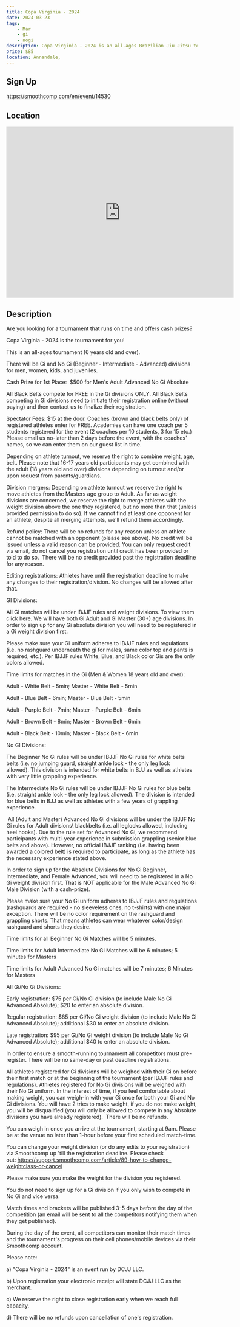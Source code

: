 ```yaml
---
title: Copa Virginia - 2024
date: 2024-03-23
tags:
    - Mar
    - gi 
    - nogi 
description: Copa Virginia - 2024 is an all-ages Brazilian Jiu Jitsu tournament that also offers a cash-prize for its Advanced No Gi Absolute Division [Sat
price: $85
location: Annandale,
---
```

## Sign Up
https://smoothcomp.com/en/event/14530

## Location
<iframe src="https://www.google.com/maps/embed?pb=!1m18!1m12!1m3!1d12345.6789!2d-77.2365796!3d38.8331465!2m3!1f0!2f0!3f0!3m2!1i1024!2i768!4f13.1!3m3!1m2!1s0x0%3A0x0!2z38.8331465!5e0!3m2!1sen!2sus!4v1234567890" width="600" height="450" style="border:0;" allowfullscreen="" loading="lazy"></iframe>

## Description
Are you looking for a tournament that runs on time and offers cash prizes?


Copa Virginia - 2024 is the tournament for you!


This is an all-ages tournament (6 years old and over).


There will be Gi and No Gi (Beginner - Intermediate - Advanced) divisions for men, women, kids, and juveniles.


Cash Prize for 1st Place:  $500 for Men's Adult Advanced No Gi Absolute 


All Black Belts compete for FREE in the Gi divisions ONLY. All Black Belts competing in Gi divisions need to initiate their registration online (without paying) and then contact us to finalize their registration.


Spectator Fees: $15 at the door. Coaches (brown and black belts only) of registered athletes enter for FREE. Academies can have one coach per 5 students registered for the event (2 coaches per 10 students, 3 for 15 etc.) Please email us no-later than 2 days before the event, with the coaches' names, so we can enter them on our guest list in time.


Depending on athlete turnout, we reserve the right to combine weight, age, belt. Please note that 16-17 years old participants may get combined with the adult (18 years old and over) divisions depending on turnout and/or upon request from parents/guardians.


Division mergers: Depending on athlete turnout we reserve the right to move athletes from the Masters age group to Adult. As far as weight divisions are concerned, we reserve the right to merge athletes with the weight division above the one they registered, but no more than that (unless provided permission to do so). If we cannot find at least one opponent for an athlete, despite all merging attempts, we'll refund them accordingly.


Refund policy: There will be no refunds for any reason unless an athlete cannot be matched with an opponent (please see above). No credit will be issued unless a valid reason can be provided. You can only request credit via email, do not cancel you registration until credit has been provided or told to do so.  There will be no credit provided past the registration deadline for any reason.


Editing registrations: Athletes have until the registration deadline to make any changes to their registration/division. No changes will be allowed after that.  


GI Divisions:


All Gi matches will be under IBJJF rules and weight divisions. To view them click here. We will have both Gi Adult and Gi Master (30+) age divisions. In order to sign up for any Gi absolute division you will need to be registered in a Gi weight division first.


Please make sure your Gi uniform adheres to IBJJF rules and regulations (i.e. no rashguard underneath the gi for males, same color top and pants is required, etc.). Per IBJJF rules White, Blue, and Black color Gis are the only colors allowed. 


Time limits for matches in the Gi (Men & Women 18 years old and over):


Adult - White Belt - 5min; Master - White Belt - 5min


Adult - Blue Belt - 6min; Master - Blue Belt - 5min


Adult - Purple Belt - 7min; Master - Purple Belt - 6min


Adult - Brown Belt - 8min; Master - Brown Belt - 6min


Adult - Black Belt - 10min; Master - Black Belt - 6min                       


No GI Divisions:


The
Beginner No Gi rules will be under IBJJF No Gi rules for white belts
belts (i.e. no jumping guard, straight ankle lock - the
only leg lock allowed). This division is intended for white belts in BJJ as well as athletes with very little grappling experience.


The Intermediate No Gi rules
will be under IBJJF No Gi rules for blue belts (i.e. straight ankle
lock - the only leg lock allowed). The division is intended for blue belts in BJJ as well as athletes with a
few years of grappling experience.


 All (Adult and Master) Advanced No Gi divisions will be under the IBJJF No Gi rules for Adult divisions\ blackbelts (i.e. all leglocks allowed, including heel hooks).
Due to the rule set for Advanced No Gi, we recommend participants with
multi-year experience in submission grappling (senior blue belts and
above). However, no official IBJJF ranking (i.e. having been awarded a
colored belt) is required to participate, as long as the athlete has the
necessary experience stated above.


In order to sign up for the Absolute Divisions for No Gi Beginner, Intermediate, and Female Advanced, you will need to be registered in a No Gi weight division first. That is NOT applicable for the Male Advanced No Gi Male Division (with a cash-prize).


Please make sure your No Gi uniform adheres to IBJJF rules and regulations (rashguards are required - no sleeveless ones, no t-shirts) with one major exception. There will be no color requirement on the rashguard and grappling shorts. That means athletes can wear whatever color/design rashguard and shorts they desire.


Time limits for all Beginner No Gi Matches will be 5 minutes.


Time limits for Adult Intermediate No Gi Matches will be 6 minutes; 5 minutes for Masters


Time limits for Adult Advanced No Gi matches will be 7 minutes; 6 Minutes for Masters


All Gi/No Gi Divisions:


Early registration: $75 per Gi/No Gi division (to include Male No Gi Advanced Absolute); $20 to enter an absolute division.


Regular registration: $85 per Gi/No Gi weight division (to include Male No Gi Advanced Absolute); additional $30 to enter an absolute division.


Late registration: $95 per Gi/No Gi weight division (to include Male No Gi Advanced Absolute); additional $40 to enter an absolute division.


In order to ensure a smooth-running tournament all competitors must pre-register. There will be no same-day or past deadline registrations.


All athletes registered for Gi divisions will be weighed with their Gi on before their first match or at the beginning of the tournament (per IBJJF rules and regulations). Athletes registered for No Gi divisions will be weighed with their No Gi uniform. In the interest of time, if you feel comfortable about making weight, you can weigh-in with your Gi once for both your Gi and No Gi divisions. You will have 2 tries to make weight, if you do not make weight, you will be disqualified (you will only be allowed to compete in any Absolute divisions you have already registered).  There will be no refunds.


You can weigh in once you arrive at the tournament, starting at 9am. Please be at the venue no later than 1-hour before your first scheduled match-time.


You can change your weight division (or do any edits to your registration) via Smoothcomp up 'till the registration deadline. Please check out: https://support.smoothcomp.com/article/89-how-to-change-weightclass-or-cancel


Please make sure you make the weight for the division you registered. 


You do not need to sign up for a Gi division if you only wish to compete in No Gi and vice versa.


Match times and brackets will be published 3-5 days before the day of the competition (an email will be sent to all the competitors notifying them when they get published).


During the day of the event, all competitors can monitor their match times and the tournament's progress on their cell phones/mobile devices via their Smoothcomp account.


Please note:


a) "Copa Virginia - 2024" is an event run by DCJJ LLC.


b) Upon registration your electronic receipt will state DCJJ LLC as the merchant.


c) We reserve the right to close registration early when we reach full capacity.


d) There will be no refunds upon cancellation of one's registration.